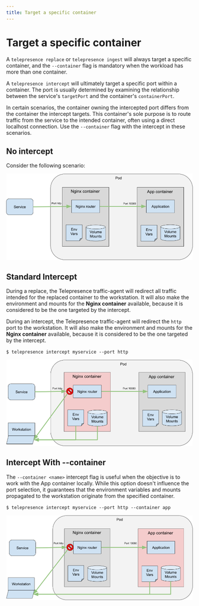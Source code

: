 ```yaml
---
title: Target a specific container
---
```


# Target a specific container
A `telepresence replace` or `telepresence ingest` will always target a specific container, and the `--container` flag is
mandatory when the workload has more than one container.

A `telepresence intercept` will ultimately target a specific port within a container. The port is usually determined
by examining the relationship between the service's `targetPort` and the container's `containerPort`.

In certain scenarios, the container owning the intercepted port differs from the container the intercept
targets. This container's sole purpose is to route traffic from the service to the intended container,
often using a direct localhost connection. Use the `--container` flag with the intercept in these scenarios.

## No intercept

Consider the following scenario:

![no-intercept](../../images/secondary-no-intercept.png)

## Standard Intercept

During a replace, the Telepresence traffic-agent will redirect all traffic intended for the replaced container to the
workstation.  It will also make the environment and mounts for the **Nginx container** available, because it is
considered to be the one targeted by the intercept.

During an intercept, the Telepresence traffic-agent will redirect the `http` port to the workstation.
It will also make the environment and mounts for the **Nginx container** available, because it is
considered to be the one targeted by the intercept.

```console
$ telepresence intercept myservice --port http
```

![normal-intercept](../../images/secondary-normal-intercept.png)

## Intercept With --container

The `--container <name>` intercept flag is useful when the objective is to work with the App container
locally. While this option doesn't influence the port selection, it guarantees that the environment
variables and mounts propagated to the workstation originate from the specified container.

```console
$ telepresence intercept myservice --port http --container app
```

![container-intercept](../../images/secondary-container-intercept.png)

